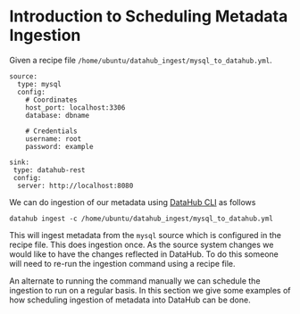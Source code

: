 # Introduction to Scheduling Metadata Ingestion

Given a recipe file `/home/ubuntu/datahub_ingest/mysql_to_datahub.yml`.

```
source:
  type: mysql
  config:
    # Coordinates
    host_port: localhost:3306
    database: dbname

    # Credentials
    username: root
    password: example

sink:
 type: datahub-rest
 config:
  server: http://localhost:8080
```

We can do ingestion of our metadata using [DataHub CLI](../../docs/cli.md) as follows

```
datahub ingest -c /home/ubuntu/datahub_ingest/mysql_to_datahub.yml
```

This will ingest metadata from the `mysql` source which is configured in the recipe file. This does ingestion once. As the source system changes we would like to have the changes reflected in DataHub. To do this someone will need to re-run the ingestion command using a recipe file.

An alternate to running the command manually we can schedule the ingestion to run on a regular basis. In this section we give some examples of how scheduling ingestion of metadata into DataHub can be done.
